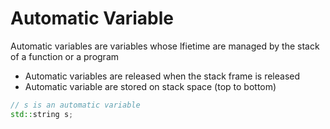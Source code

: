 # Automatic Variable

Automatic variables are variables whose lfietime are managed by the stack of a
function or a program

- Automatic variables are released when the stack frame is released
- Automatic variable are stored on stack space (top to bottom)

```cpp
// s is an automatic variable
std::string s;
```
